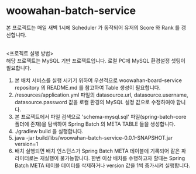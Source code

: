 # woowahan-batch-service

본 프로젝트는 매일 새벽 1시에 Scheduler 가 동작되어 유저의 Score 와 Rank 를 갱신합니다.
<br/><br/>

<프로젝트 실행 방법><br/>
해당 프로젝트는 MySQL 기반 프로젝트입니다. 로컬 PC에 MySQL 환경설정 셋팅이 필요합니다.

1. 본 배치 서비스를 실행 시키기 위하여 우선적으로 woowahan-board-service repository 의 README.md 를 참고하여 Table 생성이 필요합니다.
2. /resources/application.yml 파일의 datasource.url, datasource.username, datasource.password 값을 로컬 환경의 MySQL 설정 값으로 수정하여야 합니다.
3. 본 프로젝트에서 파일 검색으로 'schema-mysql.sql' 파일(spring-batch-core 폴더에 존재)을 탐색하여 Spring Batch 의 META TABLE 들을 생성합니다.
4. ./gradlew build 을 실행합니다.
5. java -jar build/libs/woowahan-batch-service-0.0.1-SNAPSHOT.jar version=1
6. 배치 실행되면 배치 인스턴스가 Spring Batch META 테이블에 기록되어 같은 파라미터로는 재실행이 불가능합니다. 한번 이상 배치를 수행하고자 할때는 Spring Batch META 테이블 데이터를 삭제하거나 version 값을 1씩 증가시켜 실행합니다.